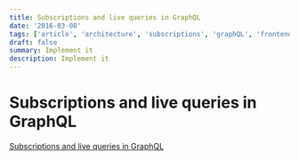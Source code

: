 ```yaml
---
title: Subscriptions and live queries in GraphQL
date: '2016-03-08'
tags: ['article', 'architecture', 'subscriptions', 'graphQL', 'frontend', 'backend']
draft: false
summary: Implement it
description: Implement it
---
```

# Subscriptions and live queries in GraphQL


[Subscriptions and live queries in GraphQL](https://the-guild.dev/blog/subscriptions-and-live-queries-real-time-with-graphql)

